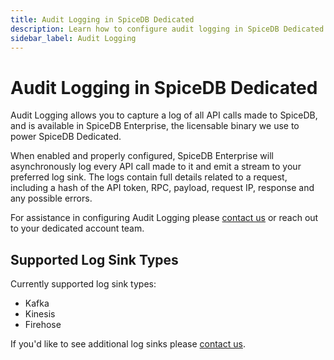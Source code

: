 ```yaml
---
title: Audit Logging in SpiceDB Dedicated
description: Learn how to configure audit logging in SpiceDB Dedicated.
sidebar_label: Audit Logging
---
```


# Audit Logging in SpiceDB Dedicated

Audit Logging allows you to capture a log of all API calls made to SpiceDB, and is available in SpiceDB Enterprise, the licensable binary we use to power SpiceDB Dedicated.

When enabled and properly configured, SpiceDB Enterprise will asynchronously log every API call made to it and emit a stream to your preferred log sink. The logs contain full details related to a request, including a hash of the API token, RPC, payload, request IP, response and any possible errors.

For assistance in configuring Audit Logging please [contact us](https://authzed.com/contact-us) or reach out to your dedicated account team.

## Supported Log Sink Types

Currently supported log sink types:

- Kafka
- Kinesis
- Firehose

If you'd like to see additional log sinks please [contact us](https://authzed.com/contact-us).
